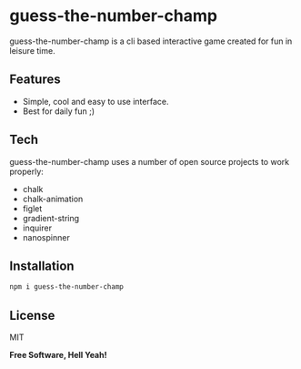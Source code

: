 # guess-the-number-champ

guess-the-number-champ is a cli based interactive game created for fun in leisure time.

## Features

- Simple, cool and easy to use interface.
- Best for daily fun ;)

## Tech

guess-the-number-champ uses a number of open source projects to work properly:

- chalk
- chalk-animation
- figlet
- gradient-string
- inquirer
- nanospinner

## Installation

```sh
npm i guess-the-number-champ
```

## License

MIT

**Free Software, Hell Yeah!**
